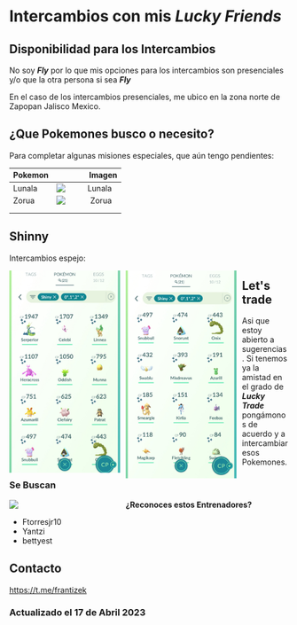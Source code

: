 # Intercambios con mis ___Lucky Friends___

## Disponibilidad para los Intercambios

No soy ___Fly___ por lo que mis opciones para los intercambios son presenciales y/o que la otra persona si sea ___Fly___

En el caso de los intercambios presenciales, me ubico en la zona norte de Zapopan Jalisco Mexico.

## ¿Que Pokemones busco o necesito?

Para completar algunas misiones especiales, que aún tengo pendientes:

| Pokemon  | Imagen                                                                                                                                          |
| -------- | -------------------------------------------------------------------------------------------------------------------------------------------------:|
| Lunala | <img src="https://www.serebii.net/swordshield/pokemon/792.png" alt="Lunala" style="float: left; margin-right: 10px;" width="100" /> |
| Zorua | <img src="https://www.serebii.net/swordshield/pokemon/570.png" alt="Zorua" style="float: left; margin-right: 10px;" width="100" /> |
|  |  |
|  |  |

## Shinny

Intercambios espejo:

<img src="https://github.com/frantizek/frantizek/blob/main/templates/PokemonGo/images/1676752600575.jpg?raw=true" alt=" " style="float: left; margin-right: 10px;" width="200" />
<img src="https://github.com/frantizek/frantizek/blob/main/templates/PokemonGo/images/1676752600602.jpg?raw=true" alt=" " style="float: left; margin-right: 10px;" width="200" />

## Let's trade

Asi que estoy abierto a sugerencias.
Si tenemos ya la amistad en el grado de ___Lucky Trade___ pongámonos de acuerdo y a intercambiar esos Pokemones.


### Se Buscan

<img src="https://img.freepik.com/premium-vector/wanted-vintage-western-poster_176411-3.jpg?raw=true" alt=" " style="float: left; margin-right: 10px;" width="200" />

**¿Reconoces estos Entrenadores?**

- Ftorresjr10
- Yantzi
- bettyest

## Contacto

https://t.me/frantizek

### Actualizado el 17 de Abril 2023
